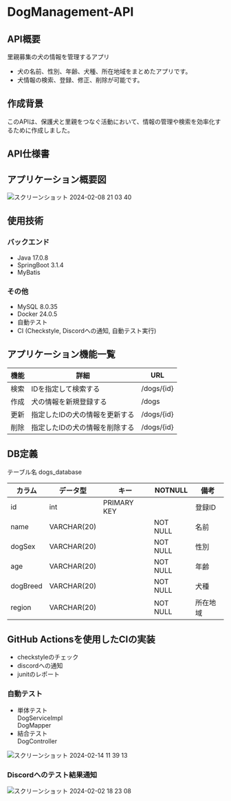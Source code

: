 # DogManagement-API
## API概要
里親募集の犬の情報を管理するアプリ
- 犬の名前、性別、年齢、犬種、所在地域をまとめたアプリです。
- 犬情報の検索、登録、修正、削除が可能です。
## 作成背景
このAPIは、保護犬と里親をつなぐ活動において、情報の管理や検索を効率化するために作成しました。

## API仕様書
## アプリケーション概要図
![スクリーンショット 2024-02-08 21 03 40](https://github.com/kinta21/DogManagement-API/assets/141032732/73b92d65-ed4e-4760-92bc-18db022e9d7e)


## 使用技術
### バックエンド
- Java 17.0.8
- SpringBoot 3.1.4
- MyBatis
### その他
- MySQL 8.0.35 
- Docker 24.0.5
- 自動テスト
- CI (Checkstyle, Discordへの通知, 自動テスト実行)
## アプリケーション機能一覧
|  機能 |  詳細 |  URL  |
| ---- | ---- | ---- |
|  検索  |  IDを指定して検索する  |  /dogs/{id}  |
|  作成  |  犬の情報を新規登録する  |  /dogs  |
|  更新  |  指定したIDの犬の情報を更新する  |  /dogs/{id}  |
|  削除  |  指定したIDの犬の情報を削除する  |  /dogs/{id}  |
## DB定義
テーブル名 dogs_database

|  カラム  |  データ型  |  キー  |  NOTNULL  |  備考  |
| ---- | ---- | ---- | ---- | ---- |
|  id  |  int  |  PRIMARY KEY  |    |  登録ID |
|  name  |  VARCHAR(20)  |    |  NOT NULL  |  名前  |
|  dogSex  |  VARCHAR(20)  |    |  NOT NULL  |  性別  |
|  age  |  VARCHAR(20)  |    |  NOT NULL  |  年齢  |
|  dogBreed  |  VARCHAR(20) |    |  NOT NULL  |  犬種  |
|  region  |  VARCHAR(20)  |    |  NOT NULL  |  所在地域  |

## GitHub Actionsを使用したCIの実装
- checkstyleのチェック
- discordへの通知
- junitのレポート

### 自動テスト
- 単体テスト  
DogServiceImpl  
DogMapper
- 結合テスト  
DogController

![スクリーンショット 2024-02-14 11 39 13](https://github.com/kinta21/DogManagement-API/assets/141032732/88c3c275-64ae-4635-b858-3b7a07ee09a6)

### Discordへのテスト結果通知
![スクリーンショット 2024-02-02 18 23 08](https://github.com/kinta21/DogManagement-API/assets/141032732/a2763477-6234-4371-bd5c-0e84783560fd)
